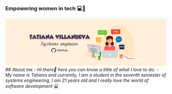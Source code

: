 ### Empowering women in tech 💻💓

<img src="Tatiana's Github.png">
## About me  
  - <em> Hi there👋 here you can know a little of what I love to do. 
  - My name is Tatiana and currently, I am a student in the seventh semester of systems engineering, I am 21 years old and I really love the world of software development 💻 </em>
